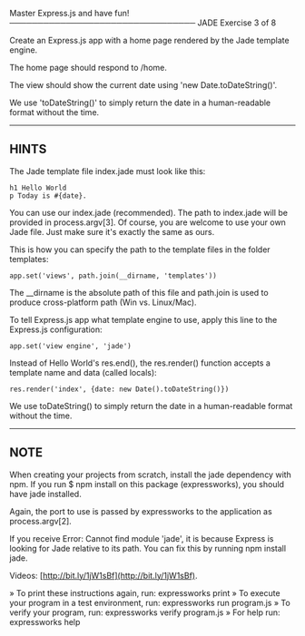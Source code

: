 Master Express.js and have fun!
─────────────────────────────────
 JADE
 Exercise 3 of 8

Create an Express.js app with a home page rendered by the Jade template engine.

The home page should respond to /home.

The view should show the current date using 'new Date.toDateString()'.

We use 'toDateString()' to simply return the date in a human-readable format
without the time.

-------------------------------------------------------------------------------

## HINTS

The Jade template file index.jade must look like this:

    h1 Hello World
    p Today is #{date}.

You can use our index.jade (recommended). The path to index.jade will be provided in
process.argv[3]. Of course, you are welcome to use your own Jade file. Just make sure it's exactly the same as ours.

This is how you can specify the path to the template files in the folder templates:

    app.set('views', path.join(__dirname, 'templates'))

The __dirname is the absolute path of this file and path.join is used to produce cross-platform path (Win vs. Linux/Mac).

To tell Express.js app what template engine to use, apply this line to the
Express.js configuration:

    app.set('view engine', 'jade')

Instead of Hello World's res.end(), the res.render() function accepts
a template name and data (called locals):

    res.render('index', {date: new Date().toDateString()})

We use toDateString() to simply return the date in a human-readable format
without the time.

-------------------------------------------------------------------------------

## NOTE

When creating your projects from scratch, install the jade dependency with npm.
If you run $ npm install on this package (expressworks), you should have jade installed.

Again, the port to use is passed by expressworks to the application as process.argv[2].

If you receive Error: Cannot find module 'jade', it is because Express is looking for Jade relative to its path. You can fix this by running npm install jade.

Videos: [http://bit.ly/1jW1sBf](http://bit.ly/1jW1sBf).


 » To print these instructions again, run: expressworks print
 » To execute your program in a test environment, run: expressworks run program.js
 » To verify your program, run: expressworks verify program.js
 » For help run: expressworks help
